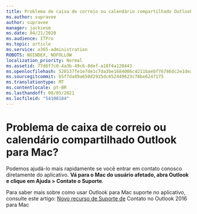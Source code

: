 ```yaml
---
title: Problema de caixa de correio ou calendário compartilhado Outlook para Mac?
ms.author: supravee
author: supravee
manager: jackiesm
ms.date: 04/21/2020
ms.audience: ITPro
ms.topic: article
ms.service: o365-administration
ROBOTS: NOINDEX, NOFOLLOW
localization_priority: Normal
ms.assetid: 77d6f7c0-4a3b-49c6-8def-a18f4a120443
ms.openlocfilehash: 520137fe1e7de1c7da3be1684006c4211baebf76786dc2e1dea7acc91f82cc7a
ms.sourcegitcommit: b5f7da89a650d2915dc652449623c78be6247175
ms.translationtype: MT
ms.contentlocale: pt-BR
ms.lasthandoff: 08/05/2021
ms.locfileid: "54108184"
---
```

# <a name="shared-mailbox-or-calendar-issue-in-outlook-for-mac"></a>Problema de caixa de correio ou calendário compartilhado Outlook para Mac?

Podemos ajudá-lo mais rapidamente se você entrar em contato conosco diretamente do aplicativo. **Vá para o Mac do usuário afetado, abra Outlook e clique em Ajuda \> Contate o Suporte**. 
  
Para saber mais sobre como usar Outlook para Mac suporte no aplicativo, consulte este artigo: [Novo recurso de Suporte de](https://answers.microsoft.com/msoffice/forum/msoffice_outlook-mso_mac-mso_mac2016/new-contact-support-feature-in-outlook-2016-for/d4fc21c4-25e2-4e10-b943-1fba6542b517) Contato no Outlook 2016 para Mac
  

